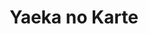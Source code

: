 --- 
title: "Yaeka no Karte"
publishdate: "2019-3-15T16:48:46+02:00"
src: "https://365manga.net/manga/yaeka-no-karte"
image: "https://data.365manga.net/images/thumbnails/24654-yaeka-no-karte.jpg"
description: ""
---